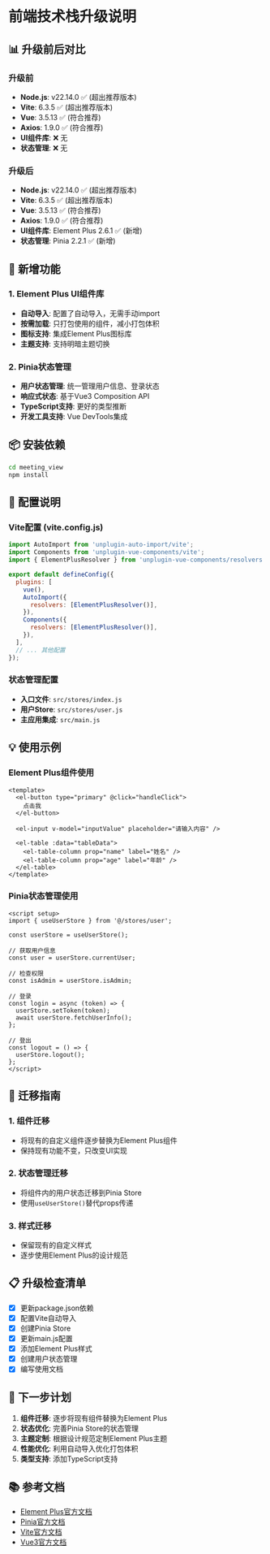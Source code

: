 # 前端技术栈升级说明

## 📊 升级前后对比

### 升级前
- **Node.js**: v22.14.0 ✅ (超出推荐版本)
- **Vite**: 6.3.5 ✅ (超出推荐版本)
- **Vue**: 3.5.13 ✅ (符合推荐)
- **Axios**: 1.9.0 ✅ (符合推荐)
- **UI组件库**: ❌ 无
- **状态管理**: ❌ 无

### 升级后
- **Node.js**: v22.14.0 ✅ (超出推荐版本)
- **Vite**: 6.3.5 ✅ (超出推荐版本)
- **Vue**: 3.5.13 ✅ (符合推荐)
- **Axios**: 1.9.0 ✅ (符合推荐)
- **UI组件库**: Element Plus 2.6.1 ✅ (新增)
- **状态管理**: Pinia 2.2.1 ✅ (新增)

## 🚀 新增功能

### 1. Element Plus UI组件库
- **自动导入**: 配置了自动导入，无需手动import
- **按需加载**: 只打包使用的组件，减小打包体积
- **图标支持**: 集成Element Plus图标库
- **主题支持**: 支持明暗主题切换

### 2. Pinia状态管理
- **用户状态管理**: 统一管理用户信息、登录状态
- **响应式状态**: 基于Vue3 Composition API
- **TypeScript支持**: 更好的类型推断
- **开发工具支持**: Vue DevTools集成

## 📦 安装依赖

```bash
cd meeting_view
npm install
```

## 🔧 配置说明

### Vite配置 (vite.config.js)
```javascript
import AutoImport from 'unplugin-auto-import/vite';
import Components from 'unplugin-vue-components/vite';
import { ElementPlusResolver } from 'unplugin-vue-components/resolvers';

export default defineConfig({
  plugins: [
    vue(),
    AutoImport({
      resolvers: [ElementPlusResolver()],
    }),
    Components({
      resolvers: [ElementPlusResolver()],
    }),
  ],
  // ... 其他配置
});
```

### 状态管理配置
- **入口文件**: `src/stores/index.js`
- **用户Store**: `src/stores/user.js`
- **主应用集成**: `src/main.js`

## 💡 使用示例

### Element Plus组件使用
```vue
<template>
  <el-button type="primary" @click="handleClick">
    点击我
  </el-button>
  
  <el-input v-model="inputValue" placeholder="请输入内容" />
  
  <el-table :data="tableData">
    <el-table-column prop="name" label="姓名" />
    <el-table-column prop="age" label="年龄" />
  </el-table>
</template>
```

### Pinia状态管理使用
```vue
<script setup>
import { useUserStore } from '@/stores/user';

const userStore = useUserStore();

// 获取用户信息
const user = userStore.currentUser;

// 检查权限
const isAdmin = userStore.isAdmin;

// 登录
const login = async (token) => {
  userStore.setToken(token);
  await userStore.fetchUserInfo();
};

// 登出
const logout = () => {
  userStore.logout();
};
</script>
```

## 🔄 迁移指南

### 1. 组件迁移
- 将现有的自定义组件逐步替换为Element Plus组件
- 保持现有功能不变，只改变UI实现

### 2. 状态管理迁移
- 将组件内的用户状态迁移到Pinia Store
- 使用`useUserStore()`替代props传递

### 3. 样式迁移
- 保留现有的自定义样式
- 逐步使用Element Plus的设计规范

## 📋 升级检查清单

- [x] 更新package.json依赖
- [x] 配置Vite自动导入
- [x] 创建Pinia Store
- [x] 更新main.js配置
- [x] 添加Element Plus样式
- [x] 创建用户状态管理
- [x] 编写使用文档

## 🎯 下一步计划

1. **组件迁移**: 逐步将现有组件替换为Element Plus
2. **状态优化**: 完善Pinia Store的状态管理
3. **主题定制**: 根据设计规范定制Element Plus主题
4. **性能优化**: 利用自动导入优化打包体积
5. **类型支持**: 添加TypeScript支持

## 📚 参考文档

- [Element Plus官方文档](https://element-plus.org/)
- [Pinia官方文档](https://pinia.vuejs.org/)
- [Vite官方文档](https://vitejs.dev/)
- [Vue3官方文档](https://vuejs.org/) 